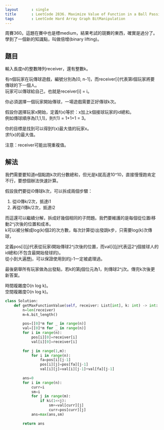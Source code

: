```yaml
---
layout      : single
title       : LeetCode 2836. Maximize Value of Function in a Ball Passing Game
tags        : LeetCode Hard Array Graph BitManipulation
---
```

周賽360。這題在賽中也是標medium，結果考試的競賽的東西，確實是過分了。  
學到了一個新的知識點，叫做倍增(binary lifting)。  

## 題目

輸入長度n的整數陣列receiver，還有整數k。  

有n個玩家在玩傳球遊戲，編號分別為[0, n-1]，而receiver[i]代表第i個玩家將要傳球的下一個人。  
玩家可以傳球給自己，也就是receiver[i] = i。  

你必須選擇一個玩家開始傳球，一場遊戲需要正好傳球k次。  

假設你選擇玩家x開始，定義f(x)等於：x加上k個接球玩家的id總和。  
例如傳球順序為[1,1,1]，則f(1) = 1+1+1 = 3。  

你的目標是找到可以得到f(x)最大值的玩家x。  
求f(x)的最大值。  

注意：receiver可能出現重複值。  

## 解法

我們需要要知道n個點跑k次的分數總和，但光是k就高達10^10，直接慢慢跑肯定不行，要想個辦法快速計算。  

假設我們要從i0傳球k次，可以拆成兩個步驟：  

1. 從i0傳k/2次，抵達i1  
2. 再從i1傳k/2次，抵達i2

而這還可以繼續分解，拆成好幾個相同的子問題。我們要維護的是每個從位置i移動2^j次後的位置和成本。  
k可以被分解成log(k)個2的次方數，每次計算從i出發跳k步，只需要log(k)次傳球，

定義pos[i][j]代表從玩家i開始傳球2^j次後的位置，而val[i][j]代表這2^j個接球人的id總和(不包含最開始發球的)。  
從小到大遍歷j，可以保證使用到的j-1一定被處理過。  

最後窮舉所有玩家做為出發點，若k的第j個位元為1，則傳球2^j次。傳完k次後更新答案。  

時間複雜度O(n log k)。  
空間複雜度O(n log k)。  

```python
class Solution:
    def getMaxFunctionValue(self, receiver: List[int], k: int) -> int:
        n=len(receiver)
        m=k.bit_length()
        
        pos=[[0]*m for _ in range(n)]
        val=[[0]*m for _ in range(n)]
        for i in range(n):
            pos[i][0]=receiver[i]
            val[i][0]=receiver[i]
            
        for j in range(1,m):
            for i in range(n):
                fa=pos[i][j-1]
                pos[i][j]=pos[fa][j-1]
                val[i][j]=val[i][j-1]+val[fa][j-1]
                
        ans=0
        for i in range(n):
            curr=i
            sm=i
            for j in range(m):
                if k&(1<<j):
                    sm+=val[curr][j]
                    curr=pos[curr][j]
            ans=max(ans,sm)
            
        return ans
```

